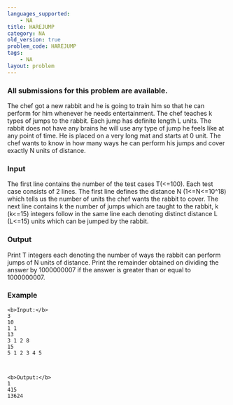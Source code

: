 ```yaml
---
languages_supported:
    - NA
title: HAREJUMP
category: NA
old_version: true
problem_code: HAREJUMP
tags:
    - NA
layout: problem
---
```

###  All submissions for this problem are available. 

The chef got a new rabbit and he is going to train him so that he can perform for him whenever he needs entertainment. The chef teaches k types of jumps to the rabbit. Each jump has definite length L units. The rabbit does not have any brains he will use any type of jump he feels like at any point of time. He is placed on a very long mat and starts at 0 unit. The chef wants to know in how many ways he can perform his jumps and cover exactly N units of distance.

### Input

The first line contains the number of the test cases T(<=100). Each test case consists of 2 lines. The first line defines the distance N (1<=N<=10^18) which tells us the number of units the chef wants the rabbit to cover. The next line contains k the number of jumps which are taught to the rabbit, k (k<=15) integers follow in the same line each denoting distinct distance L (L<=15) units which can be jumped by the rabbit.

### Output

Print T integers each denoting the number of ways the rabbit can perform jumps of N units of distance. Print the remainder obtained on dividing the answer by 1000000007 if the answer is greater than or equal to 1000000007.

### Example

```
<b>Input:</b>
3
10
1 1
13
3 1 2 8
15
5 1 2 3 4 5



<b>Output:</b>
1
415
13624

```